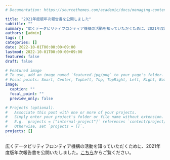 ```yaml
---
# Documentation: https://sourcethemes.com/academic/docs/managing-content/

title: "2021年度版年次報告書を公開しました"
subtitle: ""
summary: "広くデータビリティフロンティア機構の活動を知っていただくために、2021年度版年次報告書を公開いたしました。[こちら](https://www.ids.osaka-u.ac.jp/ja/report/)からご覧ください。"
authors: [admin]
tags: []
categories: []
date: 2022-10-01T00:00:00+09:00
lastmod: 2022-10-01T00:00:00+09:00
featured: false
draft: false

# Featured image
# To use, add an image named `featured.jpg/png` to your page's folder.
# Focal points: Smart, Center, TopLeft, Top, TopRight, Left, Right, BottomLeft, Bottom, BottomRight.
image:
  caption: ""
  focal_point: ""
  preview_only: false

# Projects (optional).
#   Associate this post with one or more of your projects.
#   Simply enter your project's folder or file name without extension.
#   E.g. `projects = ["internal-project"]` references `content/project/deep-learning/index.md`.
#   Otherwise, set `projects = []`.
projects: []
---
```


広くデータビリティフロンティア機構の活動を知っていただくために、2021年度版年次報告書を公開いたしました。[こちら](https://www.ids.osaka-u.ac.jp/ja/report/)からご覧ください。


